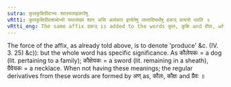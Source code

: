 ```yaml
---
sutra: कुलकुक्षिग्रीवाभ्यः श्वास्यलङ्कारेषु
vRtti: कुलकुक्षिग्रीवाशब्देभ्यो यथासंख्यं श्वन् असि अलंकार इत्येतेषु जातादिष्वर्थेषु ढकञ् प्रत्ययो भवति ॥
vRtti_eng: The same affix ढकञ् is added to the words कुल, कुक्षि and ग्रीवा, when the whole words so formed mean respectively, \"a dog\", \"a sword\" and \"an ornament\".
---
```

The force of the affix, as already told above, is to denote 'produce' &c. (IV. 3. 25) &c)): but the whole word has specific significance. As कौलेयकः = a dog (lit. pertaining to a family); कौक्षेयकः = a sword (lit. remaining in a sheath), ग्रैवेयकः = a necklace. When not having these meanings; the regular derivatives from these words are formed by अण् as, कौलः, कौक्षः and ग्रैवः ॥
